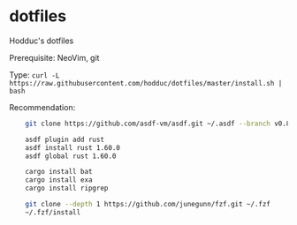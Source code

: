 dotfiles
========

Hodduc's dotfiles

  Prerequisite: NeoVim, git
  
  Type:
    `curl -L https://raw.githubusercontent.com/hodduc/dotfiles/master/install.sh | bash`

  Recommendation:
```sh
    git clone https://github.com/asdf-vm/asdf.git ~/.asdf --branch v0.8.0

    asdf plugin add rust
    asdf install rust 1.60.0
    asdf global rust 1.60.0

    cargo install bat
    cargo install exa
    cargo install ripgrep

    git clone --depth 1 https://github.com/junegunn/fzf.git ~/.fzf
    ~/.fzf/install
```
